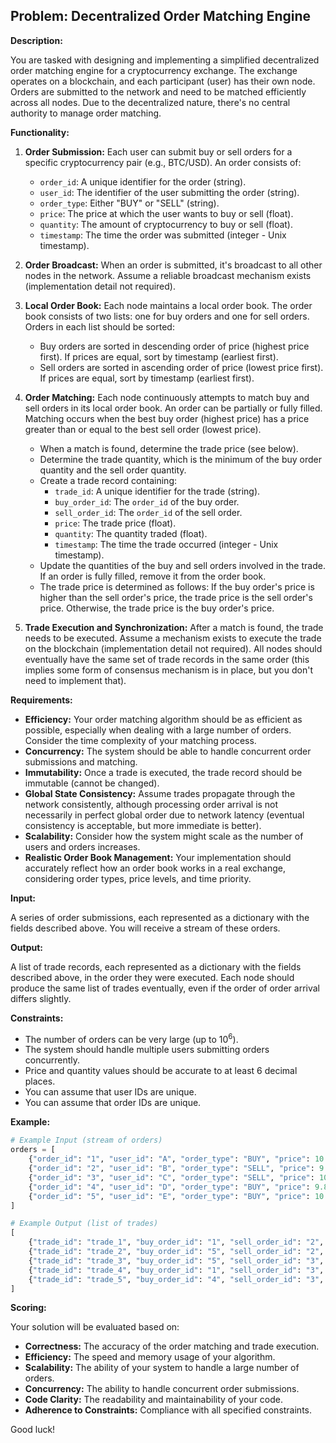 ## Problem: Decentralized Order Matching Engine

**Description:**

You are tasked with designing and implementing a simplified decentralized order matching engine for a cryptocurrency exchange. The exchange operates on a blockchain, and each participant (user) has their own node. Orders are submitted to the network and need to be matched efficiently across all nodes. Due to the decentralized nature, there's no central authority to manage order matching.

**Functionality:**

1.  **Order Submission:** Each user can submit buy or sell orders for a specific cryptocurrency pair (e.g., BTC/USD). An order consists of:
    *   `order_id`: A unique identifier for the order (string).
    *   `user_id`: The identifier of the user submitting the order (string).
    *   `order_type`: Either "BUY" or "SELL" (string).
    *   `price`: The price at which the user wants to buy or sell (float).
    *   `quantity`: The amount of cryptocurrency to buy or sell (float).
    *   `timestamp`: The time the order was submitted (integer - Unix timestamp).

2.  **Order Broadcast:** When an order is submitted, it's broadcast to all other nodes in the network.  Assume a reliable broadcast mechanism exists (implementation detail not required).

3.  **Local Order Book:** Each node maintains a local order book. The order book consists of two lists: one for buy orders and one for sell orders.  Orders in each list should be sorted:
    *   Buy orders are sorted in descending order of price (highest price first). If prices are equal, sort by timestamp (earliest first).
    *   Sell orders are sorted in ascending order of price (lowest price first). If prices are equal, sort by timestamp (earliest first).

4.  **Order Matching:**  Each node continuously attempts to match buy and sell orders in its local order book. An order can be partially or fully filled. Matching occurs when the best buy order (highest price) has a price greater than or equal to the best sell order (lowest price).

    *   When a match is found, determine the trade price (see below).
    *   Determine the trade quantity, which is the minimum of the buy order quantity and the sell order quantity.
    *   Create a trade record containing:
        *   `trade_id`: A unique identifier for the trade (string).
        *   `buy_order_id`: The `order_id` of the buy order.
        *   `sell_order_id`: The `order_id` of the sell order.
        *   `price`: The trade price (float).
        *   `quantity`: The quantity traded (float).
        *   `timestamp`: The time the trade occurred (integer - Unix timestamp).
    *   Update the quantities of the buy and sell orders involved in the trade.  If an order is fully filled, remove it from the order book.
    *   The trade price is determined as follows: If the buy order's price is higher than the sell order's price, the trade price is the sell order's price. Otherwise, the trade price is the buy order's price.

5.  **Trade Execution and Synchronization:**  After a match is found, the trade needs to be executed. Assume a mechanism exists to execute the trade on the blockchain (implementation detail not required). All nodes should eventually have the same set of trade records in the same order (this implies some form of consensus mechanism is in place, but you don't need to implement that).

**Requirements:**

*   **Efficiency:** Your order matching algorithm should be as efficient as possible, especially when dealing with a large number of orders. Consider the time complexity of your matching process.
*   **Concurrency:** The system should be able to handle concurrent order submissions and matching.
*   **Immutability:** Once a trade is executed, the trade record should be immutable (cannot be changed).
*   **Global State Consistency:** Assume trades propagate through the network consistently, although processing order arrival is not necessarily in perfect global order due to network latency (eventual consistency is acceptable, but more immediate is better).
*   **Scalability:** Consider how the system might scale as the number of users and orders increases.
*   **Realistic Order Book Management:** Your implementation should accurately reflect how an order book works in a real exchange, considering order types, price levels, and time priority.

**Input:**

A series of order submissions, each represented as a dictionary with the fields described above. You will receive a stream of these orders.

**Output:**

A list of trade records, each represented as a dictionary with the fields described above, in the order they were executed.  Each node should produce the same list of trades eventually, even if the order of order arrival differs slightly.

**Constraints:**

*   The number of orders can be very large (up to 10<sup>6</sup>).
*   The system should handle multiple users submitting orders concurrently.
*   Price and quantity values should be accurate to at least 6 decimal places.
*   You can assume that user IDs are unique.
*   You can assume that order IDs are unique.

**Example:**

```python
# Example Input (stream of orders)
orders = [
    {"order_id": "1", "user_id": "A", "order_type": "BUY", "price": 10.0, "quantity": 1.0, "timestamp": 1678886400},
    {"order_id": "2", "user_id": "B", "order_type": "SELL", "price": 9.5, "quantity": 0.5, "timestamp": 1678886401},
    {"order_id": "3", "user_id": "C", "order_type": "SELL", "price": 10.0, "quantity": 0.8, "timestamp": 1678886402},
    {"order_id": "4", "user_id": "D", "order_type": "BUY", "price": 9.8, "quantity": 0.3, "timestamp": 1678886403},
    {"order_id": "5", "user_id": "E", "order_type": "BUY", "price": 10.2, "quantity": 0.2, "timestamp": 1678886404},
]

# Example Output (list of trades)
[
    {"trade_id": "trade_1", "buy_order_id": "1", "sell_order_id": "2", "price": 9.5, "quantity": 0.5, "timestamp": 1678886405}, # Assume trade occurs at this timestamp
    {"trade_id": "trade_2", "buy_order_id": "5", "sell_order_id": "2", "price": 9.5, "quantity": 0.0, "timestamp": 1678886406},
    {"trade_id": "trade_3", "buy_order_id": "5", "sell_order_id": "3", "price": 10.0, "quantity": 0.2, "timestamp": 1678886407},
    {"trade_id": "trade_4", "buy_order_id": "1", "sell_order_id": "3", "price": 10.0, "quantity": 0.3, "timestamp": 1678886408},
    {"trade_id": "trade_5", "buy_order_id": "4", "sell_order_id": "3", "price": 9.8, "quantity": 0.3, "timestamp": 1678886409}
]
```

**Scoring:**

Your solution will be evaluated based on:

*   **Correctness:** The accuracy of the order matching and trade execution.
*   **Efficiency:** The speed and memory usage of your algorithm.
*   **Scalability:** The ability of your system to handle a large number of orders.
*   **Concurrency:**  The ability to handle concurrent order submissions.
*   **Code Clarity:** The readability and maintainability of your code.
*   **Adherence to Constraints:** Compliance with all specified constraints.

Good luck!

